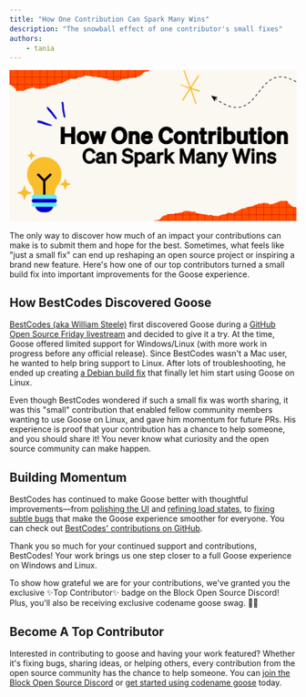 ```yaml
---
title: "How One Contribution Can Spark Many Wins"
description: "The snowball effect of one contributor's small fixes"
authors: 
    - tania
---
```


![blog cover](bestcodes.png)

The only way to discover how much of an impact your contributions can make is to submit them and hope for the best. Sometimes, what feels like "just a small fix" can end up reshaping an open source project or inspiring a brand new feature. Here's how one of our top contributors turned a small build fix into important improvements for the Goose experience.

<!--truncate-->

## How BestCodes Discovered Goose

[BestCodes (aka William Steele)](https://bestcodes.dev/) first discovered Goose during a [GitHub Open Source Friday livestream](https://www.youtube.com/watch?v=O-zJJN-TkXc&ab_channel=AngieJones) and decided to give it a try. At the time, Goose offered limited support for Windows/Linux (with more work in progress before any official release). Since BestCodes wasn't a Mac user, he wanted to help bring support to Linux. After lots of troubleshooting, he ended up creating [a Debian build fix](https://github.com/block/goose/pull/2070) that finally let him start using Goose on Linux. 

Even though BestCodes wondered if such a small fix was worth sharing, it was this "small" contribution that enabled fellow community members wanting to use Goose on Linux, and gave him momentum for future PRs. His experience is proof that your contribution has a chance to help someone, and you should share it! You never know what curiosity and the open source community can make happen.

## Building Momentum

BestCodes has continued to make Goose better with thoughtful improvements—from [polishing the UI](https://github.com/block/goose/pull/2079) and [refining load states](https://github.com/block/goose/pull/2079), to [fixing subtle bugs](https://github.com/block/goose/pull/2279) that make the Goose experience smoother for everyone. You can check out [BestCodes' contributions on GitHub](https://github.com/block/goose/pulls?q=is%3Apr+is%3Aclosed+author%3AThe-Best-Codes).

Thank you so much for your continued support and contributions, BestCodes! Your work brings us one step closer to a full Goose experience on Windows and Linux.

To show how grateful we are for your contributions, we've granted you the exclusive ✨Top Contributor✨ badge on the Block Open Source Discord! Plus, you'll also be receiving exclusive codename goose swag. 👀🪿

## Become A Top Contributor
Interested in contributing to goose and having your work featured? Whether it's fixing bugs, sharing ideas, or helping others, every contribution from the open source community has the chance to help someone. You can [join the Block Open Source Discord](https://discord.gg/block-opensource) or [get started using codename goose](https://block.github.io/goose/) today.

<head>
  <meta property="og:title" content="How One Contribution Can Spark Many Wins" />
  <meta property="og:type" content="article" />
  <meta property="og:url" content="https://block.github.io/goose/blog/2025/04/22/community-bestcodes" />
  <meta property="og:description" content="The snowball effect of one contributor's fixes" />
  <meta property="og:image" content="https://block.github.io/goose/assets/images/bestcodes.png" />
  <meta name="twitter:card" content="summary_large_image" />
  <meta property="twitter:domain" content="block.github.io/goose" />
  <meta name="twitter:title" content="How One Contribution Can Spark Many Wins" />
  <meta name="twitter:description" content="The snowball effect of one contributor's small fixes" />
  <meta name="twitter:image" content="https://block.github.io/goose/assets/images/bestcodes.png" />
</head>